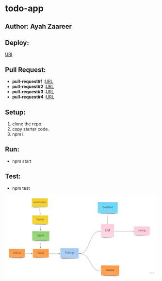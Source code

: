 # todo-app

## Author: Ayah Zaareer
<!--  
## Test CI:
[URL](https://github.com/AyahZaareer/RESTy/actions) -->

## Deploy:
[URI](https://elastic-wing-f20fe6.netlify.app/)



## Pull Request:
  - **pull-request#1** :[URL](https://github.com/AyahZaareer/todo-app/pull/3)
  - **pull-request#2** :[URL](https://github.com/AyahZaareer/todo-app/pull/4)
  - **pull-request#3** :[URL](https://github.com/AyahZaareer/todo-app/pull/5)
  - **pull-request#4** :[URL]()

## Setup:
1. clone the repo.
2. copy starter code.
3. npm i.



## Run:
 - npm start

## Test:
 - npm test



 ![phase#1](todo.jpg)
